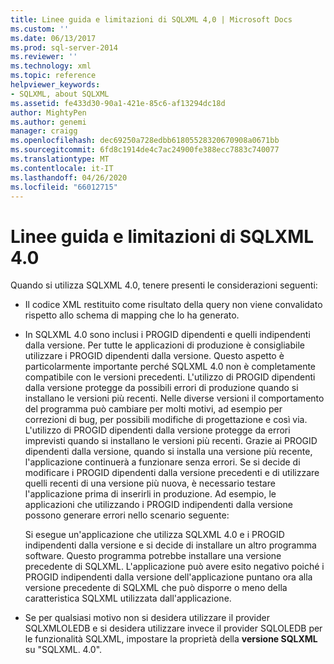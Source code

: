 ```yaml
---
title: Linee guida e limitazioni di SQLXML 4,0 | Microsoft Docs
ms.custom: ''
ms.date: 06/13/2017
ms.prod: sql-server-2014
ms.reviewer: ''
ms.technology: xml
ms.topic: reference
helpviewer_keywords:
- SQLXML, about SQLXML
ms.assetid: fe433d30-90a1-421e-85c6-af13294dc18d
author: MightyPen
ms.author: genemi
manager: craigg
ms.openlocfilehash: dec69250a728edbb61805528320670908a0671bb
ms.sourcegitcommit: 6fd8c1914de4c7ac24900fe388ecc7883c740077
ms.translationtype: MT
ms.contentlocale: it-IT
ms.lasthandoff: 04/26/2020
ms.locfileid: "66012715"
---
```

# <a name="guidelines-and-limitations-of-sqlxml-40"></a>Linee guida e limitazioni di SQLXML 4.0
  Quando si utilizza SQLXML 4.0, tenere presenti le considerazioni seguenti:  
  
-   Il codice XML restituito come risultato della query non viene convalidato rispetto allo schema di mapping che lo ha generato.  
  
-   In SQLXML 4.0 sono inclusi i PROGID dipendenti e quelli indipendenti dalla versione. Per tutte le applicazioni di produzione è consigliabile utilizzare i PROGID dipendenti dalla versione. Questo aspetto è particolarmente importante perché SQLXML 4.0 non è completamente compatibile con le versioni precedenti. L'utilizzo di PROGID dipendenti dalla versione protegge da possibili errori di produzione quando si installano le versioni più recenti. Nelle diverse versioni il comportamento del programma può cambiare per molti motivi, ad esempio per correzioni di bug, per possibili modifiche di progettazione e così via. L'utilizzo di PROGID dipendenti dalla versione protegge da errori imprevisti quando si installano le versioni più recenti. Grazie ai PROGID dipendenti dalla versione, quando si installa una versione più recente, l'applicazione continuerà a funzionare senza errori. Se si decide di modificare i PROGID dipendenti dalla versione precedenti e di utilizzare quelli recenti di una versione più nuova, è necessario testare l'applicazione prima di inserirli in produzione. Ad esempio, le applicazioni che utilizzando i PROGID indipendenti dalla versione possono generare errori nello scenario seguente:  
  
     Si esegue un'applicazione che utilizza SQLXML 4.0 e i PROGID indipendenti dalla versione e si decide di installare un altro programma software. Questo programma potrebbe installare una versione precedente di SQLXML. L'applicazione può avere esito negativo poiché i PROGID indipendenti dalla versione dell'applicazione puntano ora alla versione precedente di SQLXML che può disporre o meno della caratteristica SQLXML utilizzata dall'applicazione.  
  
-   Se per qualsiasi motivo non si desidera utilizzare il provider SQLXMLOLEDB e si desidera utilizzare invece il provider SQLOLEDB per le funzionalità SQLXML, impostare la proprietà della **versione SQLXML** su "SQLXML. 4.0".  
  
  
